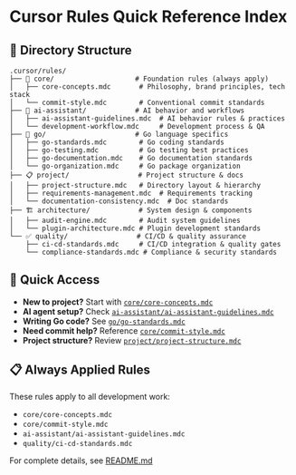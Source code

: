 # Cursor Rules Quick Reference Index

## 📂 Directory Structure

```text
.cursor/rules/
├── 🎯 core/                    # Foundation rules (always apply)
│   ├── core-concepts.mdc       # Philosophy, brand principles, tech stack
│   └── commit-style.mdc        # Conventional commit standards
├── 🤖 ai-assistant/            # AI behavior and workflows
│   ├── ai-assistant-guidelines.mdc  # AI behavior rules & practices
│   └── development-workflow.mdc     # Development process & QA
├── 🐹 go/                      # Go language specifics
│   ├── go-standards.mdc        # Go coding standards
│   ├── go-testing.mdc          # Go testing best practices
│   ├── go-documentation.mdc    # Go documentation standards
│   └── go-organization.mdc     # Go package organization
├── 📋 project/                 # Project structure & docs
│   ├── project-structure.mdc   # Directory layout & hierarchy
│   ├── requirements-management.mdc  # Requirements tracking
│   └── documentation-consistency.mdc  # Doc standards
├── 🏗️ architecture/            # System design & components
│   ├── audit-engine.mdc        # Audit system guidelines
│   └── plugin-architecture.mdc # Plugin development standards
└── ✅ quality/                 # CI/CD & quality assurance
    ├── ci-cd-standards.mdc     # CI/CD integration & quality gates
    └── compliance-standards.mdc # Compliance & security standards
```

## 🚀 Quick Access

- **New to project?** Start with [`core/core-concepts.mdc`](core/core-concepts.mdc)
- **AI agent setup?** Check [`ai-assistant/ai-assistant-guidelines.mdc`](ai-assistant/ai-assistant-guidelines.mdc)
- **Writing Go code?** See [`go/go-standards.mdc`](go/go-standards.mdc)
- **Need commit help?** Reference [`core/commit-style.mdc`](core/commit-style.mdc)
- **Project structure?** Review [`project/project-structure.mdc`](project/project-structure.mdc)

## 📋 Always Applied Rules

These rules apply to all development work:

- `core/core-concepts.mdc`
- `core/commit-style.mdc`
- `ai-assistant/ai-assistant-guidelines.mdc`
- `quality/ci-cd-standards.mdc`

For complete details, see [README.md](README.md)
